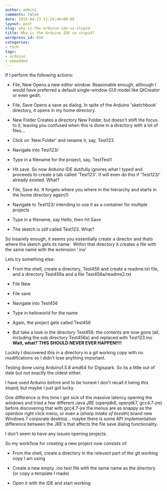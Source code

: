 ```yaml
---
author: admin1
comments: false
date: 2015-04-23 12:24:48+00:00
layout: post
slug: why-is-the-arduino-ide-so-stupid
title: Why is the Arduino IDE so stupid?
wordpress_id: 658
categories:
- tech
tags:
- arduino
- embedded
---
```


If I perform the following actions:



	
  * File, New
Opens a new editor window. Reasonable enough, although I would have preferred a default single-window GUI model like QtCreator or even gedit.

	
  * File, Save
Opens a save as dialog. In spite of the Arduino 'sketchbook' directory, it opens in my home directory.

	
  * New Folder
Creates a directory New Folder, but doesn't shift the focus to it, leaving you confused when this is done in a directory with a lot of files...

	
  * Click on 'New Folder' and rename it, say, Test123

	
  * Navigate into Test123/

	
  * Type in a filename for the project, say, TestTest1

	
  * Hit save.
So now Arduino IDE dutifully ignores what I typed and proceeds to create a tab called 'Test123'.
It will even do this if 'Test123/' already existed.
What?

	
  * File, Save As.
It forgets where you where in the hierarchy and starts in the home directory again(!)

	
  * Navigate to Test123/ intending to use it as a container for multiple projects

	
  * Type in a filename, say Hello, then hit Save

	
  * The sketch is _still_ called Test123.
What?


So insanely enough, it seems you essentially create a director and _thats_ where the sketch gets its name.  Within that directory it creates a file with the same name with the extension '.ino'

Lets try something else:



	
  * From the shell, create a directory, Test456 and create a readme.txt file, and a directory Test456a and a file Test456a/readme2.txt

	
  * File New

	
  * File save

	
  * Navigate into Test456

	
  * Type in helloworld for the name

	
  * Again, the project gets called Test456

	
  * But take a look in the directory Test456: the contents are now gone (all, including the sub directory Test456a) and replaced with Test123.ino
**Wait, what?** **THIS SHOULD NEVER EVER HAPPEN!!!!**


Luckily I discovered this in a directory in a git working copy with no modifications so I didn't lose anything important.

Testing done using Arduino1.5.8 amd64 for Digispark. So its a little out of date but not exactly the oldest either.

I have used Arduino before and to be honest I don't recall it being this stupid, but maybe I just got lucky.

One difference is this time I got sick of the massive latency opening the windows and tried a few different Java JRE (openjdk6, openjdk7, gcc4.7-jre) before discovering that with gcc4.7-jre the menus are as snappy as the openbox right click menu, or even a (*sharp intake of breath*) brand new Windows 7 corporate desktop... maybe there is some API implementation difference between the JRE's that affects the file save dialog functionality.

I don't seem to have any issues opening projects.

So my workflow for creating a new project now consists of:

	
  * From the shell, create a directory in the relevant part of the git working copy I am using

	
  * Create a new empty .ino text file with the same name as the directory (or copy a template I made)

	
  * Open it with the IDE and start working



